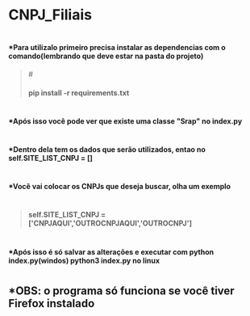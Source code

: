 # <h1 aling="center">CNPJ_Filiais</h1>
# <h4>*Para utilizalo primeiro precisa instalar as dependencias com o comando(lembrando que deve estar na pasta do projeto)</h4>
>#<h4> pip install -r requirements.txt </h4>
# <h4>*Após isso você pode ver que existe uma classe "Srap" no index.py</h4>
# <h4>*Dentro dela tem os dados que serão utilizados, entao no self.SITE_LIST_CNPJ = []</h4>
# <h4>*Você vai colocar os CNPJs que deseja buscar, olha um exemplo</h4>
># <h4> self.SITE_LIST_CNPJ = ['CNPJAQUI','OUTROCNPJAQUI','OUTROCNPJ'] </h4>
# <h4>*Após isso é só salvar as alterações e executar com python index.py(windos) python3 index.py no linux</h4>
# <h2>*OBS: o programa só funciona se você tiver Firefox instalado</h2>
